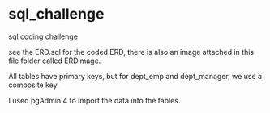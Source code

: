 # sql_challenge
sql coding challenge

see the ERD.sql for the coded ERD, there is also an image attached in this file folder called ERDimage.

All tables have primary keys, but for dept_emp and dept_manager, we use a composite key.

I used pgAdmin 4 to import the data into the tables.